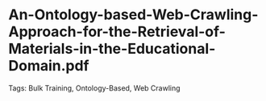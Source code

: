 # An-Ontology-based-Web-Crawling-Approach-for-the-Retrieval-of-Materials-in-the-Educational-Domain.pdf

Tags: Bulk Training, Ontology-Based, Web Crawling